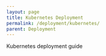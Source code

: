 ```yaml
---
layout: page
title: Kubernetes Deployment
permalink: /deployment/kubernetes/
parent: Deployment
---
```


Kubernetes deployment guide
